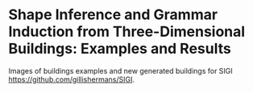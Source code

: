 # Shape Inference and Grammar Induction from Three-Dimensional Buildings: Examples and Results
Images of buildings examples and new generated buildings for SIGI https://github.com/gillishermans/SIGI.
